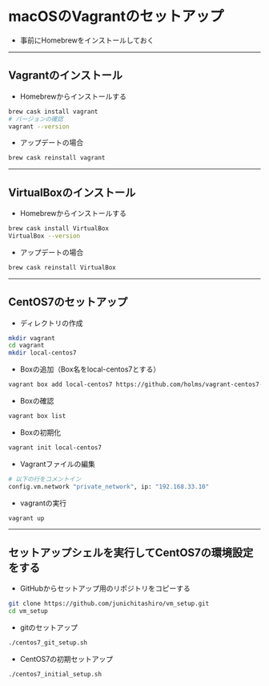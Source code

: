 # macOSのVagrantのセットアップ  
* 事前にHomebrewをインストールしておく

***
## Vagrantのインストール  
* Homebrewからインストールする
```bash
brew cask install vagrant
# バージョンの確認
vagrant --version
```

* アップデートの場合
```bash
brew cask reinstall vagrant
```

***
## VirtualBoxのインストール  
* Homebrewからインストールする
```bash
brew cask install VirtualBox
VirtualBox --version
```

* アップデートの場合
```bash
brew cask reinstall VirtualBox
```

***
## CentOS7のセットアップ  
* ディレクトリの作成
```bash
mkdir vagrant
cd vagrant
mkdir local-centos7
```

* Boxの追加（Box名をlocal-centos7とする）
```bash
vagrant box add local-centos7 https://github.com/holms/vagrant-centos7-box/releases/download/7.1.1503.001/CentOS-7.1.1503-x86_64-netboot.box
```

* Boxの確認
```bash
vagrant box list
```

* Boxの初期化
```bash
vagrant init local-centos7
```

* Vagrantファイルの編集
```bash
# 以下の行をコメントイン
config.vm.network "private_network", ip: "192.168.33.10"
```

* vagrantの実行
```bash
vagrant up
```

***
## セットアップシェルを実行してCentOS7の環境設定をする  
* GitHubからセットアップ用のリポジトリをコピーする
```bash
git clone https://github.com/junichitashiro/vm_setup.git
cd vm_setup
```

* gitのセットアップ
```bash
./centos7_git_setup.sh
```

* CentOS7の初期セットアップ
```bash
./centos7_initial_setup.sh
```